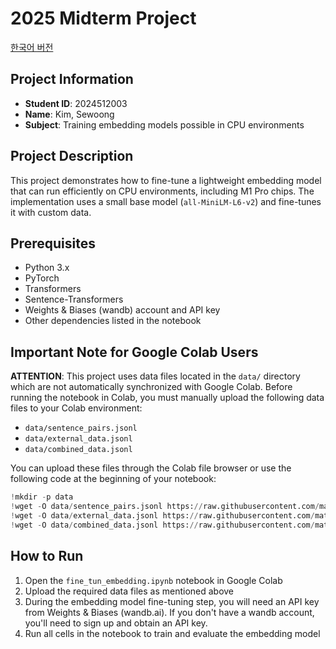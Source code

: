 # 2025 Midterm Project

[한국어 버전](README.md)

## Project Information
- **Student ID**: 2024512003
- **Name**: Kim, Sewoong
- **Subject**: Training embedding models possible in CPU environments

## Project Description
This project demonstrates how to fine-tune a lightweight embedding model that can run efficiently on CPU environments, including M1 Pro chips. The implementation uses a small base model (`all-MiniLM-L6-v2`) and fine-tunes it with custom data.

## Prerequisites
- Python 3.x
- PyTorch
- Transformers
- Sentence-Transformers
- Weights & Biases (wandb) account and API key
- Other dependencies listed in the notebook

## Important Note for Google Colab Users
**ATTENTION**: This project uses data files located in the `data/` directory which are not automatically synchronized with Google Colab. Before running the notebook in Colab, you must manually upload the following data files to your Colab environment:

- `data/sentence_pairs.jsonl`
- `data/external_data.jsonl`
- `data/combined_data.jsonl`

You can upload these files through the Colab file browser or use the following code at the beginning of your notebook:

```python
!mkdir -p data
!wget -O data/sentence_pairs.jsonl https://raw.githubusercontent.com/mateon01/class2025Spring-mid-term/main/data/sentence_pairs.jsonl
!wget -O data/external_data.jsonl https://raw.githubusercontent.com/mateon01/class2025Spring-mid-term/main/data/external_data.jsonl
!wget -O data/combined_data.jsonl https://raw.githubusercontent.com/mateon01/class2025Spring-mid-term/main/data/combined_data.jsonl
```

## How to Run
1. Open the `fine_tun_embedding.ipynb` notebook in Google Colab
2. Upload the required data files as mentioned above
3. During the embedding model fine-tuning step, you will need an API key from Weights & Biases (wandb.ai). If you don't have a wandb account, you'll need to sign up and obtain an API key.
4. Run all cells in the notebook to train and evaluate the embedding model
